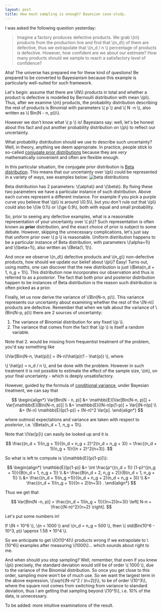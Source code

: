 ```yaml
---
layout: post
title: How much sampling is enough? Bayesian case-study.
---
```


I was asked the following question yesterday:

> Imagine a factory produces defective products. We grab \\(n\\) products from
> the production line and find that \\(n_d\\) of them are defective, thus we
> extrapolate that \\(n_d / n \\) percentage of products is defective.
> However, how confident are we about our estimate? How many products should we
> sample to reach a satisfactory level of confidence?

Aha! The universe has prepared me for these kind of questions! Be prepared to
be converted to Bayesianism because this example is particularly well-suited
for such framework.

Let's begin: assume that there are \\(N\\) products in total and whether a
product is defective is modelled by Bernoulli distribution with mean \\(p\\).
Thus, after we examine \\(n\\) products, the probability distribution describing the rest of
products is Binomial with parameters \\( p \\) and \\( N -n \\), also written as \\( Bin(N - n, p))\\).

However we don't know what \\( p \\) is! Bayesians say: well, let's be honest
about this fact and put another probability distribution on \\(p\\) to reflect
our uncertainty.

What probability distribution should we use to describe such uncertainty? Well, in theory,
anything we deem appropriate. In practice, people stick to so-called [conjugate
prior distributions][conj] because they are *very* mathematically convenient and often
are flexible enough.

In this particular situation, the conjugate prior distribution is [Beta distribution][beta].
This means that our uncertainty over \\(p\\) could be represented in a variety of ways, see examples below:
![beta distributions](https://upload.wikimedia.org/wikipedia/commons/f/f3/Beta_distribution_pdf.svg)

Beta distribution has 2 parameters: \\(\alpha\\) and \\(\beta\\). By fixing
these two parameters we have a particular instance of such distribution. Above
each curves represent a different instance. For example if you pick a purple
curve you believe that \\(p\\) is around \\(0.5\\), but you don't rule out that \\(p\\) could also be
\\(\le 0.1\\) or \\(\ge 0.9\\), both with equal and small probability.

So, prior to seeing any defective examples, what is a reasonable representation
of your uncertainty over \\( p\\)? Such representation is often known as
**prior** distribution, and the exact choice of prior is subject to some
debate. However, skipping the unnecessary complications, let's just say that
uniform prior over \\( p \\) is reasonable. Uniform distribution happens to be
a particular instance of Beta distribution, with parameters \\(\alpha=1\\) and
\\(\beta=1\\), also written as \\(Beta(1, 1)\\).

And once we observe \\(n_d\\) defective products and \\(n_g\\) non-defective
products, how should we update our belief about \\(p\\)? Easy! Turns out, using
*maths*, one can discover that the new distribution is just
\\(Beta(n_d + 1, n_g + 1)\\). This distribution now incorporates our
observation and thus is referred to as a *posterior*. The fact that both prior
and posterior distribution happen to be instances of Beta distribution is the
reason such distribution is often picked as a prior.

Finally, let us now derive the variance of \\(Bin(N-n, p)\\). This variance
represents our uncertainty about examining whether the rest of the \\(N-n\\)
products are defective. Remember that when we talk about the variance of
\\(Bin(N-p, p)\\) there are 2 sources of uncertainty:

  1. The variance of Binomial distribution for any fixed \\(p \\).
  2. The variance that comes from the fact that \\(p \\) is itself a random variable.

Note that 2. would be missing from frequentist treatment of the problem, you'd say something like

\\(Var[Bin(N-n, \hat{p})] = (N-n)\hat{p}(1 - \hat{p}) \\), where

\\( \hat{p} = n_d / n \\), and be done with the problem. However in such
treatment it is not possible to estimate the effect of the sample size,
\\(n\\), on your final uncertainty - which is deeply unsatisfactory.

However, guided by the formula of [conditional variance][cond], under Bayesian
treatment, we can say that

$$
\begin{align*}
Var[Bin(N - n, p)] &= \mathbb{E}[Var[Bin(N-n, p)]] + Var[\mathbb{E}[Bin(N-n, p)]]
\\
&= \mathbb{E}[(N-n)p(1-p)] + Var[(N-n)p]
\\
&= (N-n) \mathbb{E}[p(1-p)] + (N-n)^2 Var[p].
\end{align*}
$$

where outmost expectations and variance are taken with respect to *posterior*,
i.e. \\(Beta(n_d + 1, n_g + 1)\\).

Note that \\(Var[p]\\) can easily be looked up and it is

$$
\frac{(n_d + 1)(n_g + 1)}{(n_d + n_g + 2)^2(n_d + n_g + 3)} = \frac{(n_d + 1)(n_g + 1)}{(n + 2)^2(n+3)}.
$$

So what is left to compute is \\(\mathbb{E}[p(1-p)]\\):

$$
\begin{align*}
\mathbb{E}[p(1-p)] &= \int \frac{p^{(n_d + 1)} (1-p)^{(n_g + 1)}}{B(n_d + 1, n_g + 1)}
\\
&= \frac{B(n_d + 2, n_g + 2)}{B(n_d + 1, n_g + 1)}
\\
&= \frac{(n_d + 1)(n_g +1)}{(n_d + n_g + 2)(n_d + n_g + 3)}
\\
&=
\frac{(n_d + 1)(n_g + 1)}{(n + 2)(n+3)} .
\end{align*}
$$

Thus we get that

$$
Var[Bin(N -n, p)] = \frac{(n_d + 1)(n_g + 1)}{(n+2)(n+3)} \left[ N-n + \frac{(N-n)^2}{n+2} \right].
$$

Let's put some numbers in!

If \\(N = 10^6 \\), \\(n = 1000 \\) and \\(n_d = n_g = 500 \\), then \\( std(Bin(10^6 - 10^3, p)) \approx 1.58 * 10^4 \\).

So we anticipate to get \\(O(10^4)\\) products wrong if we extrapolate to
\\(10^6\\) examples after measuring \\(1000\\)... which sounds about right to
me.

And when should you stop sampling? Well, remember, that even if you knew
\\(p\\) precisely, the standard deviation would still be of order \\( 1000
\\), due to the variance of the Binomial distribution. So once you get close
to this order, sampling more won't be of much use. So we want the largest term in the above
expression, \\(\sqrt{(N-n)^2  / (n+2)}\\), to be of order \\(10^3\\), where the
square root comes from switching from variance to standard deviation, thus I am
getting that sampling beyond \\(10^5\\), i.e. 10% of the data, is unnecessary.

To be added: more intuitive examinations of the result.


[conj]: https://en.wikipedia.org/wiki/Conjugate_prior
[beta]: https://en.wikipedia.org/wiki/Beta_distribution
[cond]: https://en.wikipedia.org/wiki/Conditional_variance
